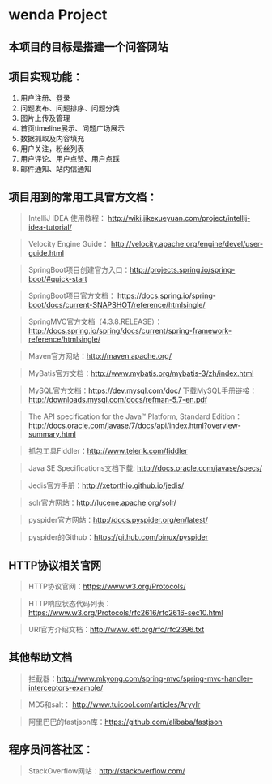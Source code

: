# wenda Project
## 本项目的目标是搭建一个问答网站 
## 项目实现功能：
1. 用户注册、登录
2. 问题发布、问题排序、问题分类
3. 图片上传及管理
4. 首页timeline展示、问题广场展示
5. 数据抓取及内容填充
6. 用户关注，粉丝列表
7. 用户评论、用户点赞、用户点踩
8. 邮件通知、站内信通知

## 项目用到的常用工具官方文档：
> IntelliJ IDEA 使用教程： http://wiki.jikexueyuan.com/project/intellij-idea-tutorial/  

> Velocity Engine Guide： http://velocity.apache.org/engine/devel/user-guide.html 

> SpringBoot项目创建官方入口：http://projects.spring.io/spring-boot/#quick-start 

> SpringBoot项目官方文档： https://docs.spring.io/spring-boot/docs/current-SNAPSHOT/reference/htmlsingle/ 

> SpringMVC官方文档（4.3.8.RELEASE）：http://docs.spring.io/spring/docs/current/spring-framework-reference/htmlsingle/

> Maven官方网站：http://maven.apache.org/

> MyBatis官方文档：http://www.mybatis.org/mybatis-3/zh/index.html

> MySQL官方文档：https://dev.mysql.com/doc/     下载MySQL手册链接：http://downloads.mysql.com/docs/refman-5.7-en.pdf

> The API specification for the Java™ Platform, Standard Edition：http://docs.oracle.com/javase/7/docs/api/index.html?overview-summary.html

> 抓包工具Fiddler：http://www.telerik.com/fiddler

> Java SE Specifications文档下载: http://docs.oracle.com/javase/specs/

> Jedis官方手册：http://xetorthio.github.io/jedis/

> solr官方网站：http://lucene.apache.org/solr/

> pyspider官方网站：http://docs.pyspider.org/en/latest/

> pyspider的Github：https://github.com/binux/pyspider


## HTTP协议相关官网
> HTTP协议官网：https://www.w3.org/Protocols/

> HTTP响应状态代码列表：https://www.w3.org/Protocols/rfc2616/rfc2616-sec10.html

> URI官方介绍文档：http://www.ietf.org/rfc/rfc2396.txt

## 其他帮助文档
> 拦截器：http://www.mkyong.com/spring-mvc/spring-mvc-handler-interceptors-example/

> MD5和salt： http://www.tuicool.com/articles/AryyIr

> 阿里巴巴的fastjson库：https://github.com/alibaba/fastjson

## 程序员问答社区：
> StackOverflow网站：http://stackoverflow.com/



